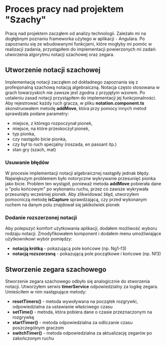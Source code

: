 ﻿# Proces pracy nad projektem "Szachy"

Pracę nad projektem zacząłem od analizy technologii. Zależało mi na dogłębnym poznaniu frameworka użytego w aplikacji  - Angulara. Po zapoznaniu się ze wbudowanymi funkcjami, które mogłyby mi pomóc w realizacji zadania, przystąpiłem do implementacji powierzonych mi zadań: utworzenia algorytmu notacji szachowej 
oraz zegara.

## Utworzenie notacji szachowej
Implementację notacji zacząłem od dokładnego zapoznania się z profesjonalną szachową notacją algebraiczną. Notacja często stosowana w grach towarzyskich nie zawsze jest zgodna z przyjętym wzorem. Po ustaleniu zasad notacji przystąpiłem do implementacji jej funkcjonalności. Aby rejestrować każdy ruch gracza, w pliku **notation.component.ts** skonstruowałem metodę **addMove**, która przy pomocy innych metod sprawdzała podane parametry:
- miejsce, z którego rozpoczynał pionek,
- miejsce, na które przeskoczył pionek,
- typ pionka,
- czy nastąpiło bicie pionka,
- czy był to ruch specjalny (roszada, en passant itp.)
- stan gry (szach, mat)

### Usuwanie błędów
W procesie implementacji notacji algebraicznej nastąpiły jednak błędy. Największym problemem było notoryczne wykrywanie przesunięć pionka jako bicie. Problem ten wystąpił, ponieważ metoda **addMove** pobierała dane o "polu końcowym" po wykonaniu ruchu, przez co zawsze wykrywała przesunięty wcześniej pionek. Aby zlikwidować błąd, utworzyłem pomocniczą metodę **isCapture** sprawdzającą, czy przed wykonanym ruchem na danym polu znajdował się jakikolwiek pionek

### Dodanie rozszerzonej notacji
Aby polepszyć komfort użytkowania aplikacji, dodałem możliwość wyboru rodzaju notacji. Zmodyfikowałem komponent  i dodałem menu umożliwiające użytkownikowi wybór pomiędzy:
 - **notacją krótką**  - pokazującą pole końcowe (np. Ng1-f3)  
 - **notacją rozszerzoną**  - pokazującą pole początkowe i końcowe (np. Nf3)  

## Stworzenie zegara szachowego
Stworzenie zegara szachowego odbyło się analogicznie do stworzenia notacji. Utworzyłem serwis **timerService** odpowiedzialny za logikę zegara. Umieściłem w nim następujące metody:
- **resetTimers()** - metoda wywoływana na początek rozgrywki, odpowiedzialna za ustawianie właściwego czasu
- **setTime()** - metoda, która pobiera dane o czasie przeznaczonym na rozgrywkę 
- **startTimer()** - metoda odpowiedzialna za odliczanie czasu poszczególnym graczom
- **switchTimer()** - metoda odpowiedzialna za aktualizację zegarów po zakończonym ruchu

